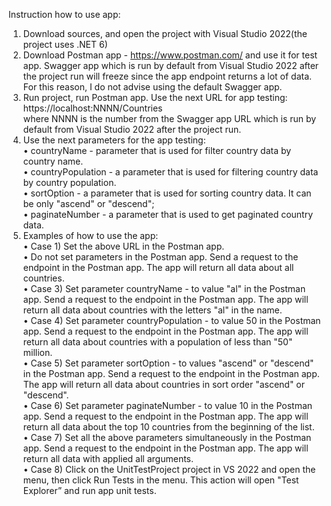 Instruction how to use app:    
1.	Download sources, and open the project with Visual Studio 2022(the project uses .NET 6)  
2.	Download Postman app - https://www.postman.com/ and use it for test app. Swagger app which is run by default from Visual Studio 2022 after the project run will freeze since the app endpoint returns a lot of data. For this reason, I do not advise using the default Swagger app.  
3.	Run project, run Postman app. Use the next URL for app testing: https://localhost:NNNN/Countries   
where NNNN is the number from the Swagger app URL which is run by default from Visual Studio 2022 after the project run.  
4.	Use the next parameters for the app testing:  
•	countryName - parameter that is used for filter country data by country name.    
•	countryPopulation - a parameter that is used for filtering country data by country population.    
•	sortOption - a parameter that is used for sorting country data. It can be only "ascend" or "descend";    
•	paginateNumber - a parameter that is used to get paginated country data.    
5.	Examples of how to use the app:    
•	Case 1) Set the above URL in the Postman app.  
•	Do not set parameters in the Postman app. Send a request to the endpoint in the Postman app. The app will return all data about all countries.  
•	Case 3) Set parameter countryName - to value "al" in the Postman app. Send a request to the endpoint in the Postman app. The app will return all data about countries with the letters "al" in the name.  
•	Case 4) Set parameter countryPopulation   - to value 50 in the Postman app.  Send a request to the endpoint in the Postman app. The app will return all data about countries with a population of less than "50" million.  
•	Case 5) Set parameter sortOption - to values "ascend" or "descend" in the Postman app.  Send a request to the endpoint in the Postman app. The app will return all data about countries in sort order "ascend" or "descend".  
•	Case 6) Set parameter paginateNumber - to value 10 in the Postman app.  Send a request to the endpoint in the Postman app. The app will return all data about the top 10 countries from the beginning of the list.  
•	Case 7) Set all the above parameters simultaneously in the Postman app.  Send a request to the endpoint in the Postman app. The app will return all data with applied all arguments.  
•	Case 8) Click on the UnitTestProject project in VS 2022 and open the menu, then click Run Tests in the menu. This action will open "Test Explorer” and run app unit tests.  
